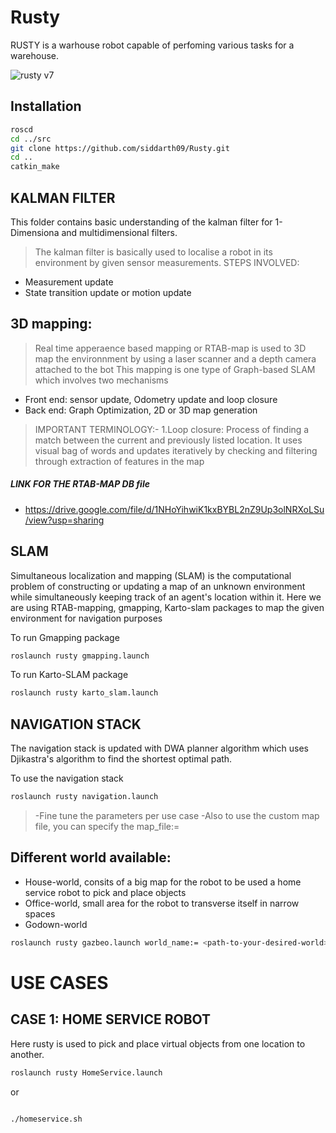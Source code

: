 # Rusty

RUSTY is a warhouse robot capable of perfoming various tasks for a warehouse. 

![rusty v7](https://user-images.githubusercontent.com/60263608/148347287-8ba007b6-cd7a-4cb1-b73e-20ba1fec99a9.png)

## Installation

```bash
roscd
cd ../src
git clone https://github.com/siddarth09/Rusty.git
cd ..
catkin_make
```

## KALMAN FILTER 

This folder contains basic understanding of the kalman filter for 1-Dimensiona and multidimensional filters.

> The kalman filter is basically used to localise a robot in its environment by given sensor measurements.
> STEPS INVOLVED:
- Measurement update
- State transition update or motion update

## 3D mapping:
> Real time apperaence based mapping or RTAB-map is used to 3D map the environnment by using a laser scanner and a depth camera attached to the bot 
This mapping is one type of Graph-based SLAM which involves two mechanisms
- Front end: sensor update, Odometry update and loop closure 
- Back end: Graph Optimization, 2D or 3D map generation 
> IMPORTANT TERMINOLOGY:- 
1.Loop closure: Process of finding a match between the current and previously listed location. It uses visual bag of words and updates iteratively by checking and filtering through extraction of features in the map



##### LINK FOR THE RTAB-MAP DB file
- https://drive.google.com/file/d/1NHoYihwiK1kxBYBL2nZ9Up3olNRXoLSu/view?usp=sharing

## SLAM
Simultaneous localization and mapping (SLAM) is the computational problem of constructing or updating a map of an unknown environment while simultaneously keeping track of an agent's location within it. Here we are using RTAB-mapping, gmapping, Karto-slam packages to map the given environment for navigation purposes

To run Gmapping package
``` bash
roslaunch rusty gmapping.launch
```
To run Karto-SLAM package
```bash
roslaunch rusty karto_slam.launch
````
## NAVIGATION STACK
The navigation stack is updated with DWA planner algorithm which uses Djikastra's algorithm to find the shortest optimal path.

To use the navigation stack 
```bash
roslaunch rusty navigation.launch 
```
> -Fine tune the parameters per use case
> -Also to use the custom map file, you can specify the map_file:= <path of mapfile> 
  
  
## Different world available:
  
 - House-world, consits of a big map for the robot to be used a home service robot to pick and place objects
 - Office-world, small area for the robot to transverse itself in narrow spaces
 - Godown-world
  
  ```bash
  roslaunch rusty gazbeo.launch world_name:= <path-to-your-desired-world>
  ```
 
# USE CASES
  ## CASE 1: HOME SERVICE ROBOT
  Here rusty is used to pick and place virtual objects from one location to another.
  ```bash
  roslaunch rusty HomeService.launch 
  ```
  or
  ```bash
  
  ./homeservice.sh
  ```

